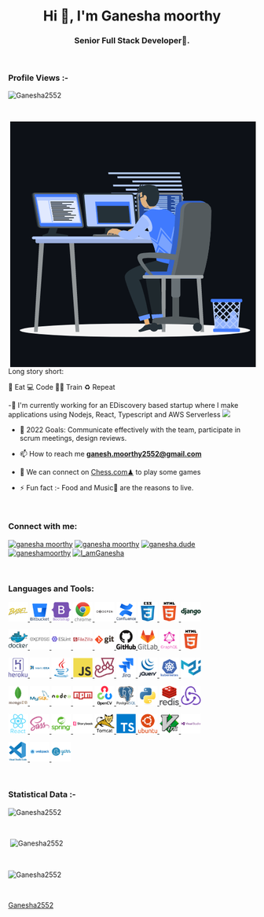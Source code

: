 <h1 align="center">Hi 👋, I'm Ganesha moorthy</h1>
<h3 align="center">Senior Full Stack Developer🌟.</h3>

<br>

<p align="right"> <h3>Profile Views :-</h3> <img src="https://komarev.com/ghpvc/?username=Ganesha2552&label=Profile%20views&color=0e75b6&style=flat"
    alt="Ganesha2552" /> 
  </p>

<br>

<p><img align="right" src="https://github.com/Ganesha2552/Ganesha2552/blob/main/animation_500_kxa883sd.gif" alt="ganesha2552" /></p>
Long story short:

🥑 Eat 💻 Code 💪🏽 Train ♻️ Repeat


-🏦 I'm currently working for an EDiscovery based startup where I make applications using Nodejs, React, Typescript and AWS Serverless       <img src="https://media.giphy.com/media/WUlplcMpOCEmTGBtBW/giphy.gif" width="30">

- 🥅 2022 Goals: Communicate effectively with the team, participate in scrum meetings, design reviews.

- 📫 How to reach me **ganesh.moorthy2552@gmail.com**

- 👯 We can connect on <a href="https://www.chess.com/member/ganeshamoorthy2552" target="blank">Chess.com♟</a> to play some games

- ⚡ Fun fact :- Food and Music🎵 are the reasons to live.

<br>

<h3 align="left">Connect with me:</h3>
<p align="left">
  <a href="https://www.linkedin.com/in/ganeshamoorthy2552/" target="blank"><img align="center"
      src="https://raw.githubusercontent.com/rahuldkjain/github-profile-readme-generator/master/src/images/icons/Social/linked-in-alt.svg"
      alt="ganesha moorthy" height="30" width="40" /></a>
  <a href="https://fb.com/ganesha.moorthy" target="blank"><img align="center"
      src="https://raw.githubusercontent.com/rahuldkjain/github-profile-readme-generator/master/src/images/icons/Social/facebook.svg"
      alt="ganesha moorthy" height="30" width="40" /></a>
  <a href="https://www.instagram.com/ganesha.dude/" target="blank"><img align="center"
      src="https://raw.githubusercontent.com/rahuldkjain/github-profile-readme-generator/master/src/images/icons/Social/instagram.svg"
      alt="ganesha.dude" height="30" width="40" /></a>
  <a href="https://www.hackerrank.com/ganesh_moorthy21" target="blank"><img align="center"
      src="https://raw.githubusercontent.com/rahuldkjain/github-profile-readme-generator/master/src/images/icons/Social/hackerrank.svg"
      alt="ganeshamoorthy" height="30" width="40" /></a>
 <a href="https://twitter.com/I_amGanesha" target="blank"><img align="center"
      src="https://raw.githubusercontent.com/rahuldkjain/github-profile-readme-generator/master/src/images/icons/Social/twitter.svg"
      alt="I_amGanesha" height="30" width="40" /></a>
</p>

<br>

<h3 align="left">Languages and Tools:</h3>
<p align="left"> <a href="https://babeljs.io/" target="_blank" rel="noreferrer"> <img
      src="https://raw.githubusercontent.com/devicons/devicon/master/icons/babel/babel-original.svg"
      alt="babel" width="40" height="40" /> </a><a href="https://bitbucket.org" target="_blank" rel="noreferrer"> <img
      src="https://raw.githubusercontent.com/devicons/devicon/master/icons/bitbucket/bitbucket-original-wordmark.svg"
      alt="bitbucket" width="40" height="40" /> </a> <a href="https://getbootstrap.com" target="_blank" rel="noreferrer">
    <img src="https://raw.githubusercontent.com/devicons/devicon/master/icons/bootstrap/bootstrap-plain-wordmark.svg"
      alt="bootstrap" width="40" height="40" /> </a> <a href="https://www.google.com/intl/en_in/chrome/" target="_blank"
    rel="noreferrer"> <img src="https://raw.githubusercontent.com/devicons/devicon/master/icons/chrome/chrome-original-wordmark.svg"
      alt="chrome" width="40" height="40" /> </a> <a href="https://codepen.io" target="_blank" rel="noreferrer">
    <img src="https://raw.githubusercontent.com/devicons/devicon/master/icons/codepen/codepen-original-wordmark.svg"
      alt="codepen" width="40" height="40" /> </a><a href="https://www.atlassian.com/software/confluence"
    target="_blank" rel="noreferrer"> <img
      src="https://raw.githubusercontent.com/devicons/devicon/master/icons/confluence/confluence-original-wordmark.svg" alt="confluence" width="40"
                                           height="40" /> </a> <a href="https://www.w3schools.com/css/" target="_blank"
    rel="noreferrer"> <img
      src="https://raw.githubusercontent.com/devicons/devicon/master/icons/css3/css3-original-wordmark.svg" alt="css3"
      width="40" height="40" /> </a> <a href="https://www.w3.org/html/" target="_blank" rel="noreferrer"> <img
      src="https://raw.githubusercontent.com/devicons/devicon/master/icons/html5/html5-original-wordmark.svg"
      alt="html5" width="40" height="40" /> </a> 
     <a href="https://www.djangoproject.com" target="_blank" rel="noreferrer"> <img
      src="https://raw.githubusercontent.com/devicons/devicon/master/icons/django/django-plain-wordmark.svg" alt="django" width="40"
      height="40" /> </a></p><p align="left">
     <a href="https://www.docker.com" target="_blank" rel="noreferrer"> <img
      src="https://raw.githubusercontent.com/devicons/devicon/master/icons/docker/docker-original-wordmark.svg" alt="Docker" width="40"
      height="40" /> </a>
     <a href="https://expressjs.com" target="_blank" rel="noreferrer"> <img
      src="https://raw.githubusercontent.com/devicons/devicon/master/icons/express/express-original-wordmark.svg" alt="express" width="40"
      height="40" /> </a>
     <a href="https://eslint.org" target="_blank" rel="noreferrer"> <img
      src="https://raw.githubusercontent.com/devicons/devicon/master/icons/eslint/eslint-original-wordmark.svg" alt="eslint" width="40"
      height="40" /> </a>  
    <a href="https://filezilla-project.org" target="_blank" rel="noreferrer"> <img
      src="https://raw.githubusercontent.com/devicons/devicon/master/icons/filezilla/filezilla-plain-wordmark.svg" alt="filezilla" width="40"
      height="40" /> </a>  
    <a href="https://git-scm.com" target="_blank" rel="noreferrer"> <img
      src="https://raw.githubusercontent.com/devicons/devicon/master/icons/git/git-original-wordmark.svg" alt="git" width="40"
      height="40" /> </a>
    <a href="https://github.com" target="_blank" rel="noreferrer"> <img
      src="https://raw.githubusercontent.com/devicons/devicon/master/icons/github/github-original-wordmark.svg" alt="github" width="40"
      height="40" /> </a>
    <a href="https://about.gitlab.com/" target="_blank" rel="noreferrer"> <img
      src="https://raw.githubusercontent.com/devicons/devicon/master/icons/gitlab/gitlab-original-wordmark.svg" alt="gitlab" width="40"
      height="40" /> </a>
     <a href="https://graphql.org/" target="_blank" rel="noreferrer"> <img
      src="https://raw.githubusercontent.com/devicons/devicon/master/icons/graphql/graphql-plain-wordmark.svg" alt="graphql" width="40"
      height="40" /> </a>
     <a href="https://www.w3schools.com/html/" target="_blank" rel="noreferrer"> <img
      src="https://raw.githubusercontent.com/devicons/devicon/master/icons/html5/html5-original-wordmark.svg" alt="html5" width="40"
      height="40" /> </a>
    </p><p align="left">
     <a href="https://heroku.com" target="_blank" rel="noreferrer"> <img
      src="https://raw.githubusercontent.com/devicons/devicon/master/icons/heroku/heroku-original-wordmark.svg" alt="heroku" width="40"
      height="40" /> </a>    
     <a href="https://www.jetbrains.com/idea" target="_blank" rel="noreferrer"> <img
      src="https://raw.githubusercontent.com/devicons/devicon/master/icons/intellij/intellij-original-wordmark.svg" alt="Intellij" width="40"
      height="40" /> </a>
    <a href="https://www.java.com" target="_blank" rel="noreferrer"> <img
      src="https://raw.githubusercontent.com/devicons/devicon/master/icons/java/java-original.svg" alt="java" width="40"
      height="40" /> </a> <a href="https://developer.mozilla.org/en-US/docs/Web/JavaScript" target="_blank"
    rel="noreferrer"> <img
      src="https://raw.githubusercontent.com/devicons/devicon/master/icons/javascript/javascript-original.svg"
      alt="javascript" width="40" height="40" /> </a> 
     <a href="https://jestjs.io" target="_blank" rel="noreferrer"> <img
      src="https://raw.githubusercontent.com/devicons/devicon/master/icons/jest/jest-plain.svg" alt="jest" width="40"
      height="40" /> </a>
    <a href="https://www.atlassian.com/software/jira" target="_blank" rel="noreferrer"> <img
      src="https://raw.githubusercontent.com/devicons/devicon/master/icons/jira/jira-original-wordmark.svg" alt="Jira" width="40"
      height="40" /> </a>
    <a href="https://jquery.com" target="_blank" rel="noreferrer"> <img
      src="https://raw.githubusercontent.com/devicons/devicon/master/icons/jquery/jquery-original-wordmark.svg" alt="jquery" width="40"
      height="40" /> </a>
    <a href="https://kubernetes.io/" target="_blank" rel="noreferrer"> <img
      src="https://raw.githubusercontent.com/devicons/devicon/master/icons/kubernetes/kubernetes-plain-wordmark.svg" alt="kubernetes" width="40"
      height="40" /> </a>
    <a href="https://mui.com" target="_blank" rel="noreferrer"> <img
      src="https://raw.githubusercontent.com/devicons/devicon/master/icons/materialui/materialui-original.svg" alt="material-ui" width="40"
      height="40" /> </a></p> <p align="left">
    <a href="https://www.mongodb.com" target="_blank" rel="noreferrer"> <img
      src="https://raw.githubusercontent.com/devicons/devicon/master/icons/mongodb/mongodb-original-wordmark.svg" alt="mongo" width="40"
      height="40" /> </a>
   <a href="https://www.mysql.com/" target="_blank" rel="noreferrer"> <img
      src="https://raw.githubusercontent.com/devicons/devicon/master/icons/mysql/mysql-original-wordmark.svg"
      alt="mysql" width="40" height="40" />  
</a> <a href="https://nodejs.org" target="_blank" rel="noreferrer"> <img
      src="https://raw.githubusercontent.com/devicons/devicon/master/icons/nodejs/nodejs-original-wordmark.svg"
      alt="nodejs" width="40" height="40" /> </a> 
    <a href="https://www.npmjs.com" target="_blank" rel="noreferrer"> <img
      src="https://raw.githubusercontent.com/devicons/devicon/master/icons/npm/npm-original-wordmark.svg" alt="npm" width="40"
      height="40" /> </a>
    <a href="https://opencv.org" target="_blank" rel="noreferrer"> <img
      src="https://raw.githubusercontent.com/devicons/devicon/master/icons/opencv/opencv-original-wordmark.svg" alt="opencv" width="40"
      height="40" /> </a> 
    <a href="https://www.postgresql.org" target="_blank" rel="noreferrer"> <img
      src="https://raw.githubusercontent.com/devicons/devicon/master/icons/postgresql/postgresql-original-wordmark.svg" alt="postgresql" width="40"
      height="40" /> </a>
     <a href="https://www.python.org" target="_blank" rel="noreferrer"> <img
      src="https://raw.githubusercontent.com/devicons/devicon/master/icons/python/python-original.svg" alt="python"
      width="40" height="40" /> </a> 
    <a href="https://redis.io" target="_blank" rel="noreferrer"> <img
      src="https://raw.githubusercontent.com/devicons/devicon/master/icons/redis/redis-original-wordmark.svg" alt="redis" width="40"
      height="40" /> </a>
    <a href="https://redux.js.org" target="_blank" rel="noreferrer"> <img
      src="https://raw.githubusercontent.com/devicons/devicon/master/icons/redux/redux-original.svg" alt="redux" width="40"
      height="40" /> </a></p><p align="left">
    <a href="https://reactjs.org/" target="_blank" rel="noreferrer"> <img
      src="https://raw.githubusercontent.com/devicons/devicon/master/icons/react/react-original-wordmark.svg"
      alt="react" width="40" height="40" /> </a>    
    <a href="https://sass-lang.com" target="_blank" rel="noreferrer"> <img
      src="https://raw.githubusercontent.com/devicons/devicon/master/icons/sass/sass-original.svg" alt="sass" width="40"
      height="40" />
    </a> 
      <a href="https://spring.io" target="_blank" rel="noreferrer"> <img
      src="https://raw.githubusercontent.com/devicons/devicon/master/icons/spring/spring-original-wordmark.svg" alt="spring" width="40"
      height="40" /> </a>
      <a href="https://storybook.js.org" target="_blank" rel="noreferrer"> <img
      src="https://raw.githubusercontent.com/devicons/devicon/master/icons/storybook/storybook-original-wordmark.svg" alt="storybook" width="40"
      height="40" /> </a>
      <a href="https://tomcat.apache.org" target="_blank" rel="noreferrer"> <img
      src="https://raw.githubusercontent.com/devicons/devicon/master/icons/tomcat/tomcat-original-wordmark.svg" alt="tomcat" width="40"
      height="40" /> </a>
      <a href="https://www.typescriptlang.org" target="_blank" rel="noreferrer"> <img
      src="https://raw.githubusercontent.com/devicons/devicon/master/icons/typescript/typescript-original.svg" alt="typescript" width="40"
      height="40" /> </a>
     <a href="https://ubuntu.com" target="_blank" rel="noreferrer"> <img
      src="https://raw.githubusercontent.com/devicons/devicon/master/icons/ubuntu/ubuntu-plain-wordmark.svg" alt="ubuntu" width="40"
      height="40" /> </a> 
      <a href="https://www.vim.org" target="_blank" rel="noreferrer"> <img
      src="https://raw.githubusercontent.com/devicons/devicon/master/icons/vim/vim-original.svg" alt="vim" width="40"
      height="40" /> </a>
     <a href="https://visualstudio.microsoft.com/" target="_blank" rel="noreferrer"> <img
      src="https://raw.githubusercontent.com/devicons/devicon/master/icons/visualstudio/visualstudio-plain-wordmark.svg" alt="visual studio" width="40"
      height="40" /> </a></p><p align="left">
      <a href="https://code.visualstudio.com" target="_blank" rel="noreferrer"> <img
      src="https://raw.githubusercontent.com/devicons/devicon/master/icons/vscode/vscode-original-wordmark.svg" alt="vs code" width="40"
      height="40" /> </a>
    <a href="https://webpack.js.org" target="_blank" rel="noreferrer"> <img
      src="https://raw.githubusercontent.com/devicons/devicon/master/icons/webpack/webpack-original-wordmark.svg" alt="webpack" width="40"
      height="40" /> </a>
      <a href="https://yarnpkg.com" target="_blank" rel="noreferrer"> <img
      src="https://raw.githubusercontent.com/devicons/devicon/master/icons/yarn/yarn-original-wordmark.svg" alt="yarn" width="40"
      height="40" /> </a>  
    </p>
      

<br>

<h3>Statistical Data :-</h3>
<p><img align="center"
    src="https://github-readme-stats.vercel.app/api/top-langs?username=Ganesha2552&show_icons=true&locale=en&bg_color=0d1117&text_color=ffffff&layout=compact"
    alt="Ganesha2552" 
    bg_color=#808080/></p>

<br>

<p>&nbsp;<img align="center" src="https://github-readme-stats.vercel.app/api?username=Ganesha2552&show_icons=true&locale=en&bg_color=0d1117&text_color=ffffff&repo=convoychat"
    alt="Ganesha2552" /></p>

<br>

<p><img align="center" src="https://github-readme-streak-stats.herokuapp.com/?user=Ganesha2552&theme=dark&background=0d1117&date_format=M%20j%5B%2C%20Y%5D" alt="Ganesha2552" /></p>
      
<p align="left"> <a href="https://twitter.com/" target="blank"><img
      src="https://img.shields.io/twitter/follow/?logo=twitter&style=for-the-badge" alt="" /></a> </p>

[Ganesha2552](https://github.com/Ganesha2552)
